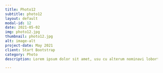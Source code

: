 ```yaml
---
title: Photo12
subtitle: photo12
layout: default
modal-id: 12
date: 2021-05-02
img: photo12.jpg
thumbnail: photo12.jpg
alt: image-alt
project-date: May 2021
client: Start Bootstrap
category: Photo
description: Lorem ipsum dolor sit amet, usu cu alterum nominavi lobortis. At duo novum diceret. Tantas apeirian vix et, usu sanctus postulant inciderint ut, populo diceret necessitatibus in vim. Cu eum dicam feugiat noluisse.

---
```


